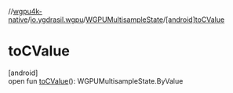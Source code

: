 //[wgpu4k-native](../../../index.md)/[io.ygdrasil.wgpu](../index.md)/[WGPUMultisampleState](index.md)/[[android]toCValue]([android]to-c-value.md)

# toCValue

[android]\
open fun [toCValue]([android]to-c-value.md)(): WGPUMultisampleState.ByValue